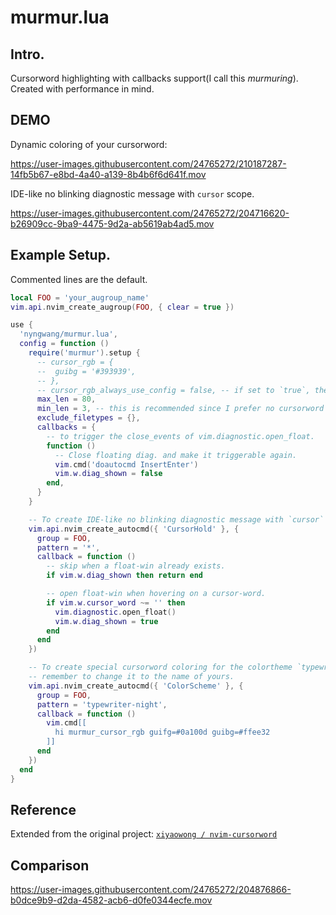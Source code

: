 murmur.lua
===

## Intro.


Cursorword highlighting with callbacks support(I call this *murmuring*). Created with performance in mind.


## DEMO

Dynamic coloring of your cursorword:

https://user-images.githubusercontent.com/24765272/210187287-14fb5b67-e8bd-4a40-a139-8b4b6f6d641f.mov

IDE-like no blinking diagnostic message with `cursor` scope.

https://user-images.githubusercontent.com/24765272/204716620-b26909cc-9ba9-4475-9d2a-ab5619ab4ad5.mov


## Example Setup.

Commented lines are the default.

```lua
local FOO = 'your_augroup_name'
vim.api.nvim_create_augroup(FOO, { clear = true })

use {
  'nyngwang/murmur.lua',
  config = function ()
    require('murmur').setup {
      -- cursor_rgb = {
      --  guibg = '#393939',
      -- },
      -- cursor_rgb_always_use_config = false, -- if set to `true`, then always use `cursor_rgb`.
      max_len = 80,
      min_len = 3, -- this is recommended since I prefer no cursorword highlighting on `if`.
      exclude_filetypes = {},
      callbacks = {
        -- to trigger the close_events of vim.diagnostic.open_float.
        function ()
          -- Close floating diag. and make it triggerable again.
          vim.cmd('doautocmd InsertEnter')
          vim.w.diag_shown = false
        end,
      }
    }

    -- To create IDE-like no blinking diagnostic message with `cursor` scope. (should be paired with the callback above)
    vim.api.nvim_create_autocmd({ 'CursorHold' }, {
      group = FOO,
      pattern = '*',
      callback = function ()
        -- skip when a float-win already exists.
        if vim.w.diag_shown then return end

        -- open float-win when hovering on a cursor-word.
        if vim.w.cursor_word ~= '' then
          vim.diagnostic.open_float()
          vim.w.diag_shown = true
        end
      end
    })

    -- To create special cursorword coloring for the colortheme `typewriter-night`.
    -- remember to change it to the name of yours.
    vim.api.nvim_create_autocmd({ 'ColorScheme' }, {
      group = FOO,
      pattern = 'typewriter-night',
      callback = function ()
        vim.cmd[[
          hi murmur_cursor_rgb guifg=#0a100d guibg=#ffee32
        ]]
      end
    })
  end
}
```

## Reference

Extended from the original project: [`xiyaowong / nvim-cursorword`](https://github.com/xiyaowong/nvim-cursorword)


## Comparison

https://user-images.githubusercontent.com/24765272/204876866-b0dce9b9-d2da-4582-acb6-d0fe0344ecfe.mov
